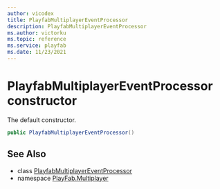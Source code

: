 ```yaml
---
author: vicodex
title: PlayfabMultiplayerEventProcessor
description: PlayfabMultiplayerEventProcessor
ms.author: victorku
ms.topic: reference
ms.service: playfab
ms.date: 11/23/2021
---
```


# PlayfabMultiplayerEventProcessor constructor

The default constructor.

```csharp
public PlayfabMultiplayerEventProcessor()
```

## See Also

* class [PlayfabMultiplayerEventProcessor](../PlayfabMultiplayerEventProcessor.md)
* namespace [PlayFab.Multiplayer](../../PlayFabMultiplayerSDK.md)

